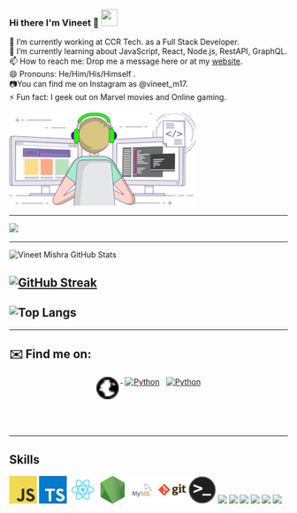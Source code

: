 ### Hi there I'm Vineet 👋 <img src="https://raw.githubusercontent.com/TheDudeThatCode/TheDudeThatCode/master/Assets/Earth.gif" width="30" height="30" />

🔭 I’m currently working at CCR Tech. as a Full Stack Developer.     <br/> 
🌱 I’m currently learning about JavaScript, React, Node.js, RestAPI, GraphQL.<br/>
📫 How to reach me: Drop me a message here or at my [website](https://vi519.github.io/vineet_mishra_web_app/).<br/>
😄 Pronouns: He/Him/His/Himself .<br/>
📷You can find me on Instagram as @vineet_m17. <br/>
⚡ Fun fact: I geek out on Marvel movies and Online gaming.<br/>


![](https://raw.githubusercontent.com/Abhijay007/Abhijay007/main/coder1.gif)


---

<a href="https://in.linkedin.com/in/vineet-mishra-8850981a6"><img src="https://img.shields.io/badge/LinkedIn-0077B5?style=for-the-badge&logo=linkedin&logoColor=white"></a>           
              

---
![Vineet Mishra GitHub Stats](https://github-readme-stats.vercel.app/api?username=vi519&show_icons=true&theme=tokyonight) 

[![GitHub Streak](https://github-readme-streak-stats.herokuapp.com?user=vi519&theme=blood-dark&date_format=M%20j%5B%2C%20Y%5D)](https://git.io/streak-stats)
---
![Top Langs](https://github-readme-stats.vercel.app/api/top-langs/?username=vi519&theme=tokyonight)
---
   

---
## ✉️ Find me on:


<p align="center">
 <a href="https://vi519.github.io/vineet_mishra_web_app/" target="_blank" rel="noopener noreferrer"> <img src="https://raw.githubusercontent.com/iconic/open-iconic/master/svg/globe.svg" alt="Python" height="40" style="vertical-align:top; margin:4px"> </a>
 <a href="https://www.linkedin.com/in/vineet-mishra-8850981a6/" target="_blank" rel="noopener noreferrer"> <img src="https://cdn.jsdelivr.net/npm/simple-icons@v3/icons/linkedin.svg" alt="Python" height="40" style="vertical-align:top; margin:4px"></a>
 <a href="mailto:vineetmishrahbk@gmail.com"> <img src="https://cdn.jsdelivr.net/npm/simple-icons@v3/icons/gmail.svg" alt="Python" height="40" style="vertical-align:top; margin:4px"></a>
</p>

<br />



<br/>

---
Skills
---
<code><img height="50" src="https://raw.githubusercontent.com/github/explore/80688e429a7d4ef2fca1e82350fe8e3517d3494d/topics/javascript/javascript.png"></code>
<code><img height="50" src="https://raw.githubusercontent.com/github/explore/80688e429a7d4ef2fca1e82350fe8e3517d3494d/topics/typescript/typescript.png"></code>
<code><img height="50" src="https://raw.githubusercontent.com/github/explore/80688e429a7d4ef2fca1e82350fe8e3517d3494d/topics/react/react.png"></code>
<code><img height="50" src="https://raw.githubusercontent.com/github/explore/80688e429a7d4ef2fca1e82350fe8e3517d3494d/topics/nodejs/nodejs.png"></code>
<code><img height="50" src="https://raw.githubusercontent.com/github/explore/80688e429a7d4ef2fca1e82350fe8e3517d3494d/topics/mysql/mysql.png"></code>
<code><img height="50" src="https://raw.githubusercontent.com/github/explore/80688e429a7d4ef2fca1e82350fe8e3517d3494d/topics/git/git.png"></code>
<code><img height="50" src="https://raw.githubusercontent.com/github/explore/80688e429a7d4ef2fca1e82350fe8e3517d3494d/topics/terminal/terminal.png"></code>
<code><img height="50" src="https://upload.wikimedia.org/wikipedia/commons/thumb/c/cf/Angular_full_color_logo.svg/800px-Angular_full_color_logo.svg.png"></code>
<code><img height="50" src="https://d1jnx9ba8s6j9r.cloudfront.net/blog/wp-content/uploads/2019/07/express-logo-528x240.png"></code>
<code><img height="50" src="https://miro.medium.com/max/1400/1*b0TtGI6gWFLltL1QkRxVdg.png"></code>
<code><img height="50" src="https://www.pragimtech.com/wp-content/uploads/2019/04/bootstrap.jpg"></code>
<code><img height="50" src="https://upload.wikimedia.org/wikipedia/commons/thumb/2/29/Postgresql_elephant.svg/330px-Postgresql_elephant.svg.png"></code>
<code><img height="50" src="https://thejournalofmhealth.com/wp-content/uploads/2019/07/HL7-FHIR-Integration-Components-Made-Free-for-NHS-Customers.png"></code>


